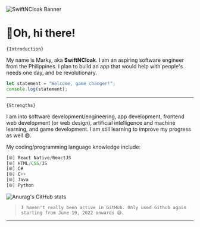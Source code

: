 ![SwiftNCloak Banner](https://media.discordapp.net/attachments/954566229555822642/988657682166730772/unknown.png)

# 🎉Oh, hi there!

`{Introduction}`

My name is Marky, aka __SwiftNCloak__. I am an aspiring software engineer from the Philippines. I plan to build an app that would help with people's needs one day, and be revolutionary. 

```js
let statement = "Welcome, game changer!";
console.log(statement);
```

---

`{Strengths}`

I am into software development/engineering, app development, frontend web development (or web design), artificial intelligence and machine learning, and game development. I am still learning to improve my progress as well 😄.

My coding/programming language knowledge include:
```js
[⦾] React Native/ReactJS
[⦾] HTML/CSS/JS
[⦾] C#
[⦾] C++
[⦾] Java
[⦾] Python
```

![Anurag's GitHub stats](https://github-readme-stats.vercel.app/api?username=SwiftNCloak&show_icons=true&theme=tokyonight)
> `I haven't really been active in GitHub. Only used Github again starting from June 19, 2022 onwards 😅.`

---
